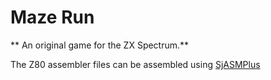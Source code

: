 # Maze Run

** An original game for the ZX Spectrum.**

The Z80 assembler files can be assembled using [SjASMPlus](https://github.com/z00m128/sjasmplus)